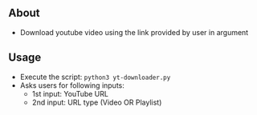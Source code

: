 ## About
- Download youtube video using the link provided by user in argument

## Usage
- Execute the script: `python3 yt-downloader.py`
- Asks users for following inputs:
    - 1st input: YouTube URL
    - 2nd input: URL type (Video OR Playlist)